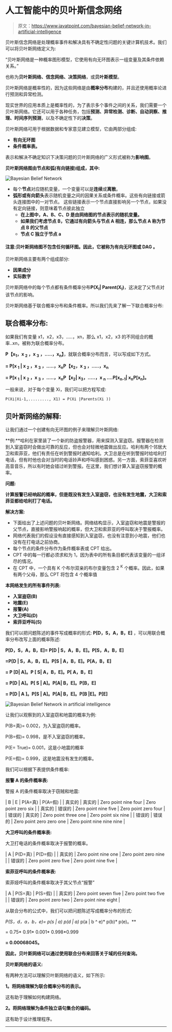 # 人工智能中的贝叶斯信念网络

> 原文：<https://www.javatpoint.com/bayesian-belief-network-in-artificial-intelligence>

贝叶斯信念网络是处理概率事件和解决具有不确定性问题的关键计算机技术。我们可以将贝叶斯网络定义为:

“贝叶斯网络是一种概率图形模型，它使用有向无环图表示一组变量及其条件依赖关系。”

也称为**贝叶斯网络、信念网络、决策网络**，或**贝叶斯模型**。

贝叶斯网络是概率性的，因为这些网络是由**概率分布**构建的，并且还使用概率论进行预测和异常检测。

现实世界的应用本质上是概率性的，为了表示多个事件之间的关系，我们需要一个贝叶斯网络。它还可以用于各种任务，包括**预测、异常检测、诊断、自动洞察、推理、时间序列预测**，以及不确定性下的**决策**。

贝叶斯网络可用于根据数据和专家意见建立模型，它由两部分组成:

*   **有向无环图**
*   **条件概率表。**

表示和解决不确定知识下决策问题的贝叶斯网络的广义形式被称为**影响图**。

**贝叶斯网络图由节点和弧(有向链接)组成，其中:**

![Bayesian Belief Network](img/caadce949a3e32c5f1046b8022fb8c27.png)

*   每个**节点**对应随机变量，一个变量可以是**连续**或**离散**。
*   **弧形或有向箭头**表示随机变量之间的因果关系或条件概率。这些有向链接或箭头连接图中的一对节点。
    这些链接表示一个节点直接影响另一个节点，如果没有定向链接，则意味着节点彼此独立
    *   **在上图中，A、B、C、D 是由网络图的节点表示的随机变量。**
    *   **如果我们考虑节点 B，它通过有向箭头与节点 A 相连，那么节点 A 称为节点 B 的父节点**
    *   **节点 C 独立于节点 a**

#### 注意:贝叶斯网络图不包含任何循环图。因此，它被称为有向无环图或 DAG 。

贝叶斯网络主要有两个组成部分:

*   **因果成分**
*   **实际数字**

贝叶斯网络中的每个节点都有条件概率分布**P(X<sub>I</sub>| Parent(X<sub>I</sub>)**，这决定了父节点对该节点的影响。

贝叶斯网络基于联合概率分布和条件概率。所以我们先来了解一下联合概率分布:

## 联合概率分布:

如果我们有变量 x1，x2，x3，.....，xn，那么 x1，x2，x3 的不同组合的概率..xn，被称为联合概率分布。

**P【x<sub>1</sub>，x <sub>2</sub> ，x <sub>3</sub> ，.....，x<sub>n</sub>】**，就联合概率分布而言，可以写成如下方式。

**= P[x <sub>1</sub> | x <sub>2</sub> ，x <sub>3</sub> ，.....，x<sub>n</sub>P【x<sub>2</sub>，x <sub>3</sub> ，.....，x<sub>n</sub>**

**= P[x <sub>1</sub> | x <sub>2</sub> ，x <sub>3</sub> ，.....，x<sub>n</sub>P【x<sub>2</sub>| x<sub>3</sub>，.....，x <sub>n</sub> ....P[x<sub>n-1</sub>| x<sub>n</sub>P[x<sub>n</sub>]。**

一般来说，对于每个变量 Xi，我们可以把方程写成:

```
P(Xi|Xi-1,........., X1) = P(Xi |Parents(Xi ))

```

## 贝叶斯网络的解释:

让我们通过一个创建有向无环图的例子来理解贝叶斯网络:

**例:**哈利在家里装了一个新的防盗报警器，用来探测入室盗窃。报警器在检测到入室盗窃时会做出可靠的反应，但也会对轻微地震做出反应。哈利有两个邻居大卫和索菲亚，他们有责任在听到警报时通知哈利。大卫总是在听到警报时给哈利打电话，但有时他也会对当时的电话铃声和呼叫感到困惑。另一方面，索菲亚喜欢听高音音乐，所以有时她会错过听到警报。在这里，我们想计算入室盗窃报警的概率。

**问题:**

**计算报警已经响起的概率，但是既没有发生入室盗窃，也没有发生地震，大卫和索菲亚都给哈利打了电话。**

**解决方案:**

*   下面给出了上述问题的贝叶斯网络。网络结构显示，入室盗窃和地震是警报的父节点，直接影响警报响起的概率，但大卫和索菲亚的呼叫取决于警报概率。
*   网络代表我们的假设没有直接感知到入室盗窃，也没有注意到小地震，他们也没有在打电话之前协商。
*   每个节点的条件分布作为条件概率表或 CPT 给出。
*   CPT 中的每一行都必须求和为 1，因为表中的所有条目都代表该变量的一组详尽的情况。
*   在 CPT 中，一个具有 K 个布尔双亲的布尔变量包含 2 <sup>K</sup> 个概率。因此，如果有两个父母，那么 CPT 将包含 4 个概率值

**本网络发生的所有事件列表:**

*   **入室盗窃(B)**
*   **地震(E)**
*   **报警(A)**
*   **大卫呼叫(D)**
*   **索菲亚呼叫(S)**

我们可以把问题陈述的事件写成概率的形式: **P[D，S，A，B，E]** ，可以用联合概率分布改写上面的概率陈述:

**P[D，S，A，B，E]= P[D | S，A，B，E]。P[S，A，B，E]**

**=P[D | S，A，B，E]。P[S | A，B，E]。P[A，B，E]**

**= P [D| A]。P [ S| A，B，E]。P[ A，B，E]**

**= P[D | A]。P[ S | A]。P[A| B，E]。P[B，E]**

**= P[D | A ]。P[S | A]。P[A| B，E]。P[B |E]。P[E]**

![Bayesian Belief Network in artificial intelligence](img/096360f8e41d35071fd52d08a4eae8e0.png)

让我们以观察到的入室盗窃和地震的概率为例:

P(B=真)= 0.002，为入室盗窃的概率。

P(B=假)= 0.998，是不入室盗窃的概率。

P(E= True)= 0.001，这是小地震的概率

P(E=假)= 0.999，这是地震没有发生的概率。

我们可以根据下表提供条件概率:

**报警 A 的条件概率表:**

警报 A 的条件概率取决于窃贼和地震:

| B | E | P(A=真) | P(A=假) |
| 真实的 | 真实的 | Zero point nine four | Zero point zero six |
| 真实的 | 错误的 | Zero point nine five | Zero point zero four |
| 错误的 | 真实的 | Zero point three one | Zero point six nine |
| 错误的 | 错误的 | Zero point zero zero one | Zero point nine nine nine |

**大卫呼叫的条件概率表:**

大卫打电话的条件概率取决于报警的概率。

| A | P(D=真) | P(D=假) |
| 真实的 | Zero point nine one | Zero point zero nine |
| 错误的 | Zero point zero five | Zero point nine five |

**索菲亚呼叫的条件概率表:**

索菲娅呼叫的条件概率取决于其父节点“报警”

| A | P(S=真) | P(S=假) |
| 真实的 | Zero point seven five | Zero point two five |
| 错误的 | Zero point zero two | Zero point nine eight |

从联合分布的公式中，我们可以把问题陈述写成概率分布的形式:

**P(S，d，a，b，e)= p(s | a)* p(d | a)* p(a | b ^ e)* p(b)* p(e)。**

= 0.75* 0.91* 0.001* 0.998*0.999

**= 0.00068045。**

**因此，贝叶斯网络可以通过使用联合分布来回答关于域的任何查询。**

**贝叶斯网络的语义:**

有两种方法可以理解贝叶斯网络的语义，如下所示:

**1。将网络理解为联合概率分布的表示。**

这有助于理解如何构建网络。

**2。将网络理解为条件独立语句集合的编码。**

这有助于设计推理程序。

* * *